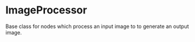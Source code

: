 # ImageProcessor

Base class for nodes which process an input image to
to generate an output image.

